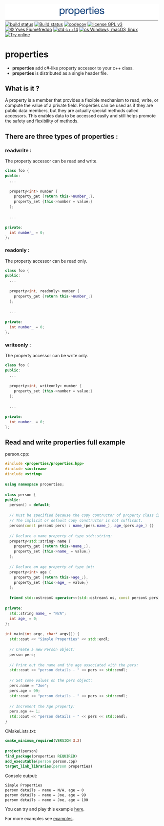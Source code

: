 ![properties picture](docs/pictures/properties.png)
[![build status](https://travis-ci.org/yfiumefreddo/properties.svg)](https://travis-ci.org/yfiumefreddo/properties) 
[![Build status](https://ci.appveyor.com/api/projects/status/v7q0cn0kocokvpoa?svg=true)](https://ci.appveyor.com/project/yfiumefreddo/properties)
[![codecov](https://codecov.io/gh/yfiumefreddo/properties/branch/master/graph/badge.svg)](https://codecov.io/gh/yfiumefreddo/properties)
[![license GPL v3](https://img.shields.io/badge/license-GPL%20v3-004080.svg)](LICENSE.md) 
[![© Yves Fiumefreddo](https://img.shields.io/badge/©-Yves%20Fiumefreddo-004080.svg)](https://yfiumefreddo.wixsite.com/aboutme) 
[![std c++14](https://img.shields.io/badge/std-c++14-004080.svg)](https://cppreference.com) 
[![os Windows, macOS, linux](https://img.shields.io/badge/os-Windows,%20macOS,%20linux-004080.svg)](.)
[![Try online](https://img.shields.io/badge/try-online-004080.svg)](https://wandbox.org/permlink/vAG6uvDfTeYS8M4z)

# properties

* **properties** add c#-like property accessor to your c++ class.
* **properties** is distributed as a single header file.

## What is it ?

A property is a member that provides a flexible mechanism to read, write, or compute the value of a private field. Properties can be used as if they are public data members, but they are actually special methods called accessors. This enables data to be accessed easily and still helps promote the safety and flexibility of methods.

## There are three types of properties :

### readwrite :

The property accessor can be read and write.

```c++
class foo {
public:
  ...
  
  property<int> number {
    property_get {return this->number_;},
    property_set {this->number = value;}
  };
  
  ...
  
private:
  int number_ = 0;
};
```

### readonly :

The property accessor can be read only.

```c++
class foo {
public:
  ...
  
  property<int, readonly> number {
    property_get {return this->number_;}
  };
  
  ...
  
private:
  int number_ = 0;
};
```

### writeonly :

The property accessor can be write only.

```c++
class foo {
public:
  ...
  
  property<int, writeonly> number {
    property_set {this->number = value;}
  };
  
  ...
  
private:
  int number_ = 0;
};
```

## Read and write properties full example

person.cpp:

```c++
#include <properties/properties.hpp>
#include <iostream>
#include <string>

using namespace properties;

class person {
public:
  person() = default;

  // Must be specified because the copy contructor of property class is deleted.
  // The implicit or default copy constructor is not suffisant.
  person(const person& pers) : name_(pers.name_), age_(pers.age_) {}

  // Declare a name property of type std::string:
  property<std::string> name {
    property_get {return this->name_;},
    property_set {this->name_ = value;}
  };
  
  // Declare an age property of type int:
  property<int> age {
    property_get {return this->age_;},
    property_set {this->age_ = value;}
  };
  
  friend std::ostream& operator<<(std::ostream& os, const person& pers) {return os << "name = " << pers.name << ", age = " << pers.age;}
   
private:
  std::string name_ = "N/A";
  int age_ = 0;
};

int main(int argc, char* argv[]) {
  std::cout << "Simple Properties" << std::endl;
    
  // Create a new Person object:
  person pers;
  
  // Print out the name and the age associated with the pers:
  std::cout << "person details - " << pers << std::endl;

  // Set some values on the pers object:
  pers.name = "Joe";
  pers.age = 99;
  std::cout << "person details - " << pers << std::endl;

  // Increment the Age property:
  pers.age += 1;
  std::cout << "person details - " << pers << std::endl;
}
```

CMakeLists.txt:

```cmake
cmake_minimum_required(VERSION 3.2)

project(person)
find_package(properties REQUIRED)
add_executable(person person.cpp)
target_link_libraries(person properties)
```

Console output:

```
Simple Properties
person details - name = N/A, age = 0
person details - name = Joe, age = 99
person details - name = Joe, age = 100
```
You can try and play this example [here](https://wandbox.org/permlink/vAG6uvDfTeYS8M4z).

For more examples see [examples](examples).

